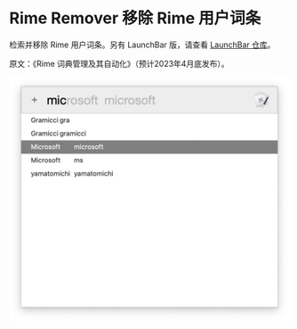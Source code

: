 # Rime Remover 移除 Rime 用户词条

检索并移除 Rime 用户词条。另有 LaunchBar 版，请查看 [LaunchBar 仓库](https://github.com/BlackwinMin/LaunchBar-gallery/tree/master/Rime%20Dic%20Remover)。

原文：《Rime 词典管理及其自动化》（预计2023年4月底发布）。

![title](img.png)